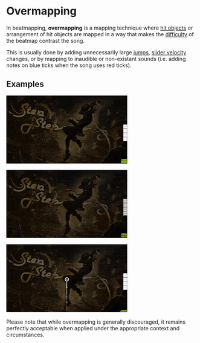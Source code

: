 # Overmapping

In beatmapping, **overmapping** is a mapping technique where [hit objects](/wiki/Gameplay/Hit_object) or arrangement of hit objects are mapped in a way that makes the [difficulty](/wiki/Beatmap/Difficulty) of the beatmap contrast the song.

This is usually done by adding unnecessarily large [jumps](/wiki/Beatmap/Pattern/osu!/Jump), [slider velocity](/wiki/Gameplay/Hit_object/Slider/Slider_velocity) changes, or by mapping to inaudible or non-existant sounds (i.e. adding notes on blue ticks when the song uses red ticks).

## Examples

![Example of overmapping by excessively high object density](img/overmap-stream.gif "Example of overmapping by excessively high object density")

![Example of overmapping by excessively high object spacing](img/overmap-jump.gif "Example of overmapping by excessively high object spacing")

![Example of overmapping by excessively high slider velocity](img/overmap-slider.gif "Example of overmapping by excessively high slider velocity")

Please note that while overmapping is generally discouraged, it remains perfectly acceptable when applied under the appropriate context and circumstances.